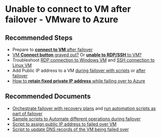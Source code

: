 <properties
	pageTitle="Site Recovery (VMware to Azure)/Not able to conect to VM after failover"
	description="Site Recovery (VMware to Azure)/Not able to conect to VM after failover"
	service="microsoft.recoveryservices"
	resource="vaults"
	authors="prateek9us"
    ms.author="genli"
	displayOrder=""
	selfHelpType="generic"
	supportTopicIds="32680617"
	resourceTags=""
	productPesIds="16370"
	cloudEnvironments="public, Fairfax"
	articleId="a7573f50-08c4-4744-8597-84f70800d159"
	ownershipId="Compute_SiteRecovery"
/>

# Unable to connect to VM after failover - VMware to Azure

## **Recommended Steps**

- Prepare to [**connect to VM** after failover](https://docs.microsoft.com/azure/site-recovery/site-recovery-test-failover-to-azure#prepare-to-connect-to-azure-vms-after-failover)<br>
- [VM **Connect button** grayed out?](https://docs.microsoft.com/azure/site-recovery/site-recovery-failover-to-azure-troubleshoot#unable-to-connectrdpssh-to-the-failed-over-virtual-machine-due-to-grayed-out-connect-button-on-the-virtual-machine) Or [**unable to RDP/SSH** to VM?](https://docs.microsoft.com/azure/site-recovery/site-recovery-failover-to-azure-troubleshoot#unable-to-connectrdpssh-to-the-failed-over-virtual-machine-even-though-connect-button-is-available-not-grayed-out-on-the-virtual-machine)<br>
- Troubleshoot [RDP connection to Windows VM](https://docs.microsoft.com/azure/virtual-machines/windows/troubleshoot-rdp-connection) and [SSH connection to Linux VM](https://docs.microsoft.com/azure/virtual-machines/linux/detailed-troubleshoot-ssh-connection)<br>
- Add Public IP address to a VM [during failover with scripts](https://docs.microsoft.com/azure/site-recovery/site-recovery-runbook-automation) or [after failover](https://blogs.technet.microsoft.com/srinathv/2018/02/07/how-to-add-a-public-ip-address-to-azure-vm-for-vm-failed-over-using-asr/)<br>
- [How to **retain fixed private IP address** while failing over to Azure](https://docs.microsoft.com/azure/site-recovery/concepts-on-premises-to-azure-networking#retaining-ip-addresses)<br>

## **Recommended Documents**

- [Orchestrate failover with recovery plans](https://docs.microsoft.com/azure/site-recovery/site-recovery-create-recovery-plans) and [run automation scripts as part of failover](https://docs.microsoft.com/azure/site-recovery/site-recovery-runbook-automation)<br>
- [Sample scripts to Automate different operations during failover](https://github.com/Azure/azure-quickstart-templates/tree/master/asr-automation-recovery/scripts)<br>
- [Script to assign public IP address to failed over VM](https://github.com/Azure/azure-quickstart-templates/blob/master/asr-automation-recovery/scripts/ASR-AddPublicIp.ps1)<br>
- [Script to update DNS records of the VM being failed over](https://github.com/Azure/azure-quickstart-templates/blob/master/asr-automation-recovery/scripts/ASR-DNS-UpdateIP.ps1)<br>
